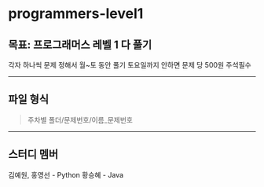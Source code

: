 # programmers-level1

## 목표: 프로그래머스 레벨 1 다 풀기 
각자 하나씩 문제 정해서 월~토 동안 풀기
토요일까지 안하면 문제 당 500원
주석필수

-----------------------------
## 파일 형식 
 > 주차별 폴더/문제번호/이름_문제번호

------------------------------------
## 스터디 멤버
김예원, 홍영선 - Python
황승혜 - Java

